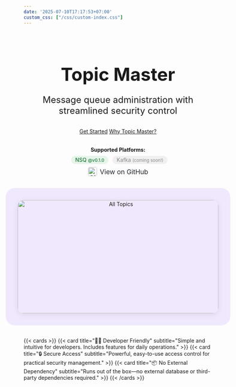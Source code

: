 ```yaml
---
date: '2025-07-10T17:17:53+07:00'
custom_css: ["/css/custom-index.css"]
---
```


<div align="center" style="display: flex; justify-content: center; align-items: center; margin-top: 2rem; margin-bottom: 2rem; gap: 2rem; flex-wrap: wrap;">
  <div style="flex: 1; min-width: 300px;">
    <h1 style="font-size: 3rem; font-weight: bold; margin-bottom: 1rem;">Topic Master</h1>
    <p style="font-size: 1.5rem; margin-bottom: 2rem;">
      Message queue administration with streamlined security control
    </p>
    <a href="/docs/getting-started/" class="button button--primary" style="margin-right: 0rem;">Get Started</a>
    <a href="/docs/overview" class="button">Why Topic Master?</a>
    <!-- supported platform -->
    <div style="margin-top: 2rem;">
      <div style="margin-bottom: .5rem; font-weight: bold;">Supported Platforms:</div>
      <span style="display: inline-block; background: #e6f4ea; color: #217a3c; border-radius: 1em; padding: 0.2em 0.8em; margin-left: 0.5em; font-weight: 500;">
        NSQ <small>@v0.1.0</small>
      </span>
      <span style="display: inline-block; background: #f0f0f0; color: #888; border-radius: 1em; padding: 0.2em 0.8em; margin-left: 0.5em;">
        Kafka <small>(coming soon!)</small>
      </span>
    </div>
    <!-- view on github -->
    <div style="margin-top: .5rem;">
      <a href="https://github.com/jekiapp/topic-master" target="_blank" rel="noopener" style="display: inline-flex; align-items: center; gap: 0.5rem; text-decoration: none; color: #24292f; font-size: 1.1rem;">
        <img src="https://github.githubassets.com/images/modules/logos_page/GitHub-Mark.png" alt="GitHub" style="width: 24px; height: 24px; vertical-align: middle; border-radius: 4px;" />
        <span>View on GitHub</span>
      </a>
    </div>
  </div>
  <div style="flex: 1; min-width: 600px; display: flex; justify-content: center; align-items: center;">
    <div style="background:rgb(240, 232, 253); border-radius: 1.5rem; padding: 2rem; width: 100%; max-width: 700px; display: flex; justify-content: center; align-items: center; box-sizing: border-box;">
      <div id="slideshow" style="position: relative; width: 100%; max-width: 600px; aspect-ratio: 16/9; display: flex; justify-content: center; align-items: center;">
        <img src="/images/docs/alltopics.png" alt="All Topics" class="slide-img" style="position: absolute; width: 100%; height: auto; border-radius: 1rem; box-shadow: 0 4px 16px rgba(0,0,0,0.08); opacity: 1; transition: opacity 0.5s;" />
        <img src="/images/docs/topic detail.png" alt="Topic Detail" class="slide-img" style="position: absolute; width: 80%; height: auto; border-radius: 1rem; box-shadow: 0 4px 16px rgba(0,0,0,0.08); opacity: 0; transition: opacity 0.5s;" />
        <img src="/images/docs/user list.png" alt="User List" class="slide-img" style="position: absolute; width: 100%; height: auto; border-radius: 1rem; box-shadow: 0 4px 16px rgba(0,0,0,0.08); opacity: 0; transition: opacity 0.5s;" />
      </div>
    </div>
    <script>
      (function() {
        var slides = document.querySelectorAll('#slideshow .slide-img');
        var current = 0;
        setInterval(function() {
          slides[current].style.opacity = 0;
          current = (current + 1) % slides.length;
          slides[current].style.opacity = 1;
        }, 3000);
      })();
    </script>
  </div>
</div>

{{< cards >}}
  {{< card title="👨‍💻 Developer Friendly" subtitle="Simple and intuitive for developers. Includes features for daily operations." >}}
  {{< card title="🔒 Secure Access" subtitle="Powerful, easy-to-use access control for practical security management." >}}
  {{< card title="📦 No External Dependency" subtitle="Runs out of the box—no external database or third-party dependencies required." >}}
{{< /cards >}}

